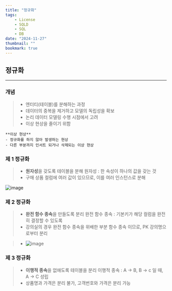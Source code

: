 ```yaml
---
title: "정규화"
tags:
    - License
    - SQLD
    - SQL
    - DB
date: "2024-11-27"
thumbnail: ""
bookmark: true
---
```


## 정규화
---

### 개념
> - 엔터티(테이블)를 분해하는 과정
> - 데이터의 중복을 제거하고 모델의 독립성을 확보
> - 논리 데이터 모델링 수행 시점에서 고려
> - 이상 현상을 줄이기 위함

```
**이상 현상**
- 정규화를 하지 않아 발생하는 현상
- 다른 부분까지 인서트 되거나 삭제되는 이상 현상
```

### 제 1 정규화
> - **원자성**을 갖도록 테이블을 분해
>    원자성 : 한 속성이 하나의 값을 갖는 것
> - 구매 상품 컬럼에 여러 값이 있으므로, 이를 여러 인스턴스로 분해

![image](https://github.com/user-attachments/assets/10b13eed-658c-4fdf-a6c6-ab6b1c520377)


### 제 2 정규화
> - **완전 함수 종속**을 만들도록 분리
>    완전 함수 종속 : 기본키가 해당 컬럼을 완전히 결정할 수 있도록
> - 강의실의 경우 완전 함수 종속을 위배한 부분 함수 종속 이므로, PK 강의명으로부터 분리

> - ![image](https://github.com/user-attachments/assets/0d84e4ea-38b7-4ad5-9e0b-f2dacfdc1d31)


### 제 3 정규화
> - **이행적 종속**을 없애도록 테이블을 분리
>     이행적 종속 : A → B, B → c 일 때, A → C 성립
> - 상품명과 가격은 분리 불가, 고객번호와 가격은 분리 가능


